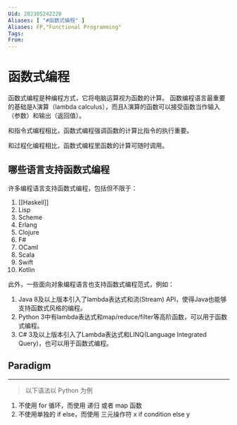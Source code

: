 ```yaml
---
Uid: 202305242228
Aliases: [ "#函数式编程" ]
Aliases: FP,"Functional Programming"
Tags: 
From: 
---
```

# 函数式编程

函数式编程是种编程方式，它将电脑运算视为函数的计算。
函数编程语言最重要的基础是λ演算（lambda calculus），而且λ演算的函数可以接受函数当作输入（参数）和输出（返回值）。

和指令式编程相比，函数式编程强调函数的计算比指令的执行重要。

和过程化编程相比，函数式编程里函数的计算可随时调用。

## 哪些语言支持函数式编程

许多编程语言支持函数式编程，包括但不限于：

1. [[Haskell]]
2. Lisp
3. Scheme
4. Erlang
5. Clojure
6. F#
7. OCaml
8. Scala
9. Swift
10. Kotlin

此外，一些面向对象编程语言也支持函数式编程范式，例如：

1. Java 8及以上版本引入了lambda表达式和流(Stream) API，使得Java也能够支持函数式风格的编程。
2. Python 3中有lambda表达式和map/reduce/filter等高阶函数，可以用于函数式编程。
3. C# 3及以上版本引入了Lambda表达式和LINQ(Language Integrated Query)，也可以用于函数式编程。

## Paradigm
---

> 以下语法以 Python 为例

1. 不使用 for 循环，而使用 递归 或者 map 函数
2. 不使用单独的 if else，而使用 三元操作符 x if condition else y
